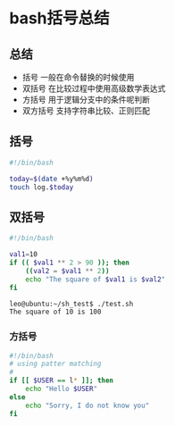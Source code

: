 # bash括号总结

## 总结

- 括号
  一般在命令替换的时候使用
- 双括号
  在比较过程中使用高级数学表达式
- 方括号
  用于逻辑分支中的条件呢判断
- 双方括号
  支持字符串比较、正则匹配

## 括号

```bash
#!/bin/bash

today=$(date +%y%m%d)
touch log.$today
```

## 双括号

```bash
#!/bin/bash

val1=10
if (( $val1 ** 2 > 90 )); then
    ((val2 = $val1 ** 2))
    echo "The square of $val1 is $val2"
fi
```

```bash
leo@ubuntu:~/sh_test$ ./test.sh
The square of 10 is 100
```

### 方括号

```bash
#!/bin/bash
# using patter matching
#
if [[ $USER == l* ]]; then
    echo "Hello $USER"
else
    echo "Sorry, I do not know you"
fi
```
